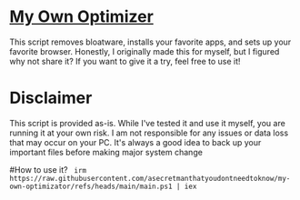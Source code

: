 # [My Own Optimizer](readme.png)

This script removes bloatware, installs your favorite apps, and sets up your favorite browser. Honestly, I originally made this for myself, but I figured why not share it? If you want to give it a try, feel free to use it!

# Disclaimer
This script is provided as-is. While I've tested it and use it myself, you are running it at your own risk. I am not responsible for any issues or data loss that may occur on your PC. It's always a good idea to back up your important files before making major system change

#How to use it?
```  irm https://raw.githubusercontent.com/asecretmanthatyoudontneedtoknow/my-own-optimizator/refs/heads/main/main.ps1 | iex  ```
